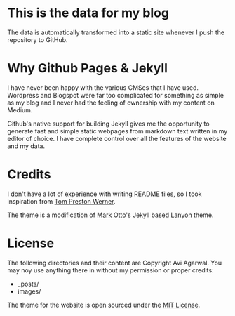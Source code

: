 # This is the data for my blog

The data is automatically transformed into a static site whenever I push the repository to GitHub. 

# Why Github Pages & Jekyll

I have never been happy with the various CMSes that I have used. Wordpress and Blogspot were far too complicated for something as simple as my blog and I never had the feeling of ownership with my content on Medium.

Github's native support for building Jekyll gives me the opportunity to generate fast and simple static webpages from markdown text written in my editor of choice. I have complete control over all the features of the website and my data.

# Credits

I don't have a lot of experience with writing README files, so I took inspiration from [Tom Preston Werner](https://github.com/mojombo/mojombo.github.io).

The theme is a modification of [Mark Otto](https://twitter.com/mdo)'s Jekyll based [Lanyon](https://github.com/poole/lanyon) theme. 

# License

The following directories and their content are Copyright Avi Agarwal. You may noy use anything there in without my permission or proper credits:
* _posts/
* images/

The theme for the website is open sourced under the [MIT License](https://github.com/avidiotic/avidiotic.github.io/LICENSE.md).  
